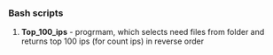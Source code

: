 ### Bash scripts

1. **Top_100_ips** - progrmam, which selects need files from folder and returns top 100 ips (for count ips) in reverse order 